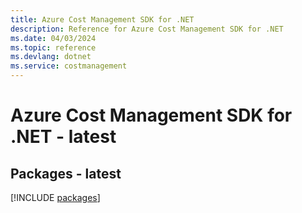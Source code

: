 ```yaml
---
title: Azure Cost Management SDK for .NET
description: Reference for Azure Cost Management SDK for .NET
ms.date: 04/03/2024
ms.topic: reference
ms.devlang: dotnet
ms.service: costmanagement
---
```

# Azure Cost Management SDK for .NET - latest
## Packages - latest
[!INCLUDE [packages](cost-management-index.md)]